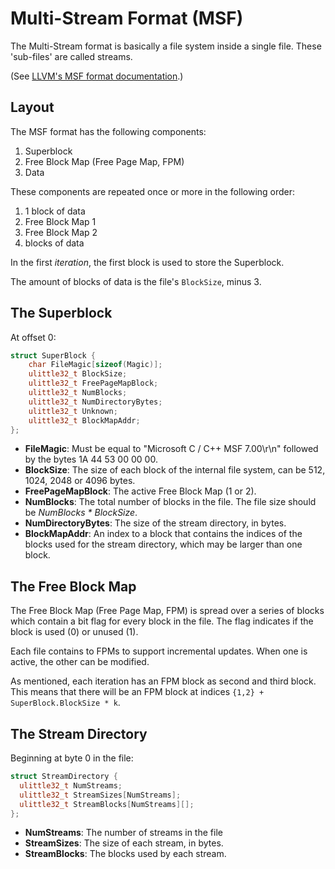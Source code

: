 # Multi-Stream Format (MSF)

The Multi-Stream format is basically a file system inside a single file. These 'sub-files' are called streams.

(See [LLVM's MSF format documentation](https://llvm.org/docs/PDB/MsfFile.html).)

## Layout

The MSF format has the following components:

1. Superblock
2. Free Block Map (Free Page Map, FPM)
3. Data

These components are repeated once or more in the following order:

1. 1 block of data
2. Free Block Map 1
3. Free Block Map 2
4. blocks of data

In the first _iteration_, the first block is used to store the Superblock.

The amount of blocks of data is the file's `BlockSize`, minus 3.

## The Superblock

At offset 0:

```cpp
struct SuperBlock {
    char FileMagic[sizeof(Magic)];
    ulittle32_t BlockSize;
    ulittle32_t FreePageMapBlock;
    ulittle32_t NumBlocks;
    ulittle32_t NumDirectoryBytes;
    ulittle32_t Unknown;
    ulittle32_t BlockMapAddr;
};
```

- **FileMagic**: Must be equal to "Microsoft C / C++ MSF 7.00\\r\\n" followed by the bytes 1A 44 53 00 00 00.
- **BlockSize**: The size of each block of the internal file system, can be 512, 1024, 2048 or 4096 bytes.
- **FreePageMapBlock**: The active Free Block Map (1 or 2).
- **NumBlocks**: The total number of blocks in the file. The file size should be _NumBlocks * BlockSize_.
- **NumDirectoryBytes**: The size of the stream directory, in bytes.
- **BlockMapAddr**: An index to a block that contains the indices of the blocks used for the stream directory, which may be larger than one block.

## The Free Block Map

The Free Block Map (Free Page Map, FPM) is spread over a series of blocks which contain a bit flag for every block in the file. The flag indicates if the block is used (0) or unused (1).

Each file contains to FPMs to support incremental updates. When one is active, the other can be modified.

As mentioned, each iteration has an FPM block as second and third block. This means that there will be an FPM block at indices `{1,2} + SuperBlock.BlockSize * k`.

## The Stream Directory

Beginning at byte 0 in the file:

```cpp
struct StreamDirectory {
  ulittle32_t NumStreams;
  ulittle32_t StreamSizes[NumStreams];
  ulittle32_t StreamBlocks[NumStreams][];
};
```

- **NumStreams**: The number of streams in the file
- **StreamSizes**: The size of each stream, in bytes.
- **StreamBlocks**: The blocks used by each stream.